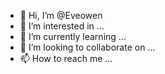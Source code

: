 - 👋 Hi, I’m @Eveowen
- 👀 I’m interested in ...
- 🌱 I’m currently learning ...
- 💞️ I’m looking to collaborate on ...
- 📫 How to reach me ...

<!---
Eveowen/Eveowen is a ✨ special ✨ repository because its `README.md` (this file) appears on your GitHub profile.
You can click the Preview link to take a look at your changes.
--->
